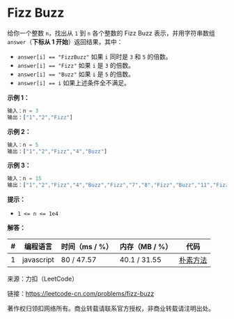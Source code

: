 # Fizz Buzz

给你一个整数 `n`，找出从 `1` 到 `n` 各个整数的 Fizz Buzz 表示，并用字符串数组 `answer`（**下标从 1 开始**）返回结果，其中：

- `answer[i] == "FizzBuzz"` 如果 `i` 同时是 `3` 和 `5` 的倍数。
- `answer[i] == "Fizz"` 如果 `i` 是 `3` 的倍数。
- `answer[i] == "Buzz"` 如果 `i` 是 `5` 的倍数。
- `answer[i] == i` 如果上述条件全不满足。

**示例 1：**

``` javascript
输入：n = 3
输出：["1","2","Fizz"]
```

**示例 2：**

``` javascript
输入：n = 5
输出：["1","2","Fizz","4","Buzz"]
```

**示例 3：**

``` javascript
输入：n = 15
输出：["1","2","Fizz","4","Buzz","Fizz","7","8","Fizz","Buzz","11","Fizz","13","14","FizzBuzz"]
```

**提示：**

- `1 <= n <= 1e4`

**解答：**

**#**|**编程语言**|**时间（ms / %）**|**内存（MB / %）**|**代码**
--|--|--|--|--
1|javascript|80 / 47.57|40.1 / 31.55|[朴素方法](./javascript/ac_v1.js)

来源：力扣（LeetCode）

链接：https://leetcode-cn.com/problems/fizz-buzz

著作权归领扣网络所有。商业转载请联系官方授权，非商业转载请注明出处。
